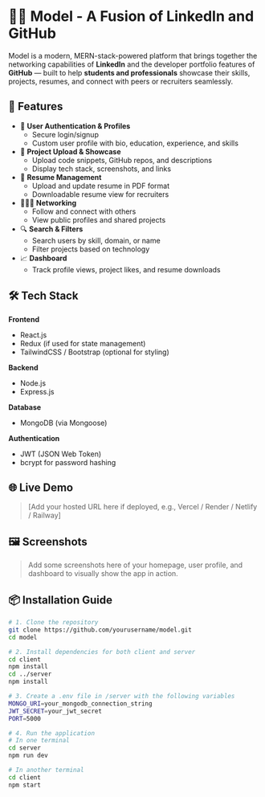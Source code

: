 # 🔗📂 Model - A Fusion of LinkedIn and GitHub

Model is a modern, MERN-stack-powered platform that brings together the networking capabilities of **LinkedIn** and the developer portfolio features of **GitHub** — built to help **students and professionals** showcase their skills, projects, resumes, and connect with peers or recruiters seamlessly.

## 🚀 Features

- 👤 **User Authentication & Profiles**
  - Secure login/signup
  - Custom user profile with bio, education, experience, and skills
- 📁 **Project Upload & Showcase**
  - Upload code snippets, GitHub repos, and descriptions
  - Display tech stack, screenshots, and links
- 📄 **Resume Management**
  - Upload and update resume in PDF format
  - Downloadable resume view for recruiters
- 🧑‍🤝‍🧑 **Networking**
  - Follow and connect with others
  - View public profiles and shared projects
- 🔍 **Search & Filters**
  - Search users by skill, domain, or name
  - Filter projects based on technology
- 📈 **Dashboard**
  - Track profile views, project likes, and resume downloads

## 🛠️ Tech Stack

**Frontend**
- React.js
- Redux (if used for state management)
- TailwindCSS / Bootstrap (optional for styling)

**Backend**
- Node.js
- Express.js

**Database**
- MongoDB (via Mongoose)

**Authentication**
- JWT (JSON Web Token)
- bcrypt for password hashing

## 🌐 Live Demo

> [Add your hosted URL here if deployed, e.g., Vercel / Render / Netlify / Railway]

## 🖼️ Screenshots

> Add some screenshots here of your homepage, user profile, and dashboard to visually show the app in action.

## 📦 Installation Guide

```bash
# 1. Clone the repository
git clone https://github.com/yourusername/model.git
cd model

# 2. Install dependencies for both client and server
cd client
npm install
cd ../server
npm install

# 3. Create a .env file in /server with the following variables
MONGO_URI=your_mongodb_connection_string
JWT_SECRET=your_jwt_secret
PORT=5000

# 4. Run the application
# In one terminal
cd server
npm run dev

# In another terminal
cd client
npm start
